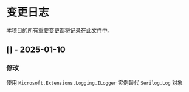 # 变更日志

本项目的所有重要变更都将记录在此文件中。

## [] - 2025-01-10

### 修改

使用 `Microsoft.Extensions.Logging.ILogger` 实例替代 `Serilog.Log` 对象
